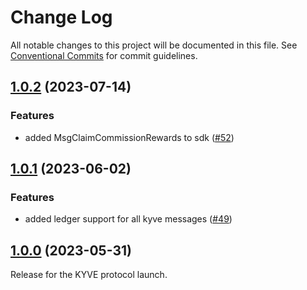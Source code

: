 # Change Log

All notable changes to this project will be documented in this file.
See [Conventional Commits](https://conventionalcommits.org) for commit guidelines.

## [1.0.2](https://github.com/KYVENetwork/kyvejs/compare/@kyvejs/sdk@1.0.1...@kyvejs/sdk@1.0.2) (2023-07-14)

### Features

- added MsgClaimCommissionRewards to sdk ([#52](https://github.com/KYVENetwork/kyvejs/issues/52))

## [1.0.1](https://github.com/KYVENetwork/kyvejs/compare/@kyvejs/sdk@1.0.0...@kyvejs/sdk@1.0.1) (2023-06-02)

### Features

- added ledger support for all kyve messages ([#49](https://github.com/KYVENetwork/kyvejs/issues/49))

## [1.0.0](https://github.com/KYVENetwork/kyvejs/compare/@kyvejs/sdk@1.0.0-beta.16...@kyvejs/sdk@1.0.0) (2023-05-31)

Release for the KYVE protocol launch.
